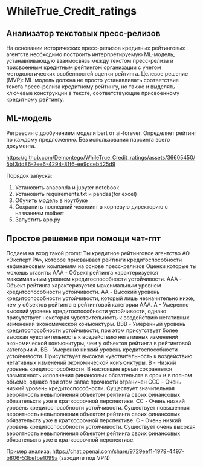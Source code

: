 # WhileTrue_Credit_ratings
## Анализатор текстовых пресс-релизов
На основании исторических пресс-релизов
кредитных рейтинговых агентств необходимо
построить интерпретируемую ML-модель,
устанавливающую взаимосвязь между текстом
пресс-релиза и присвоенным кредитным
рейтингом организации с учетом
методологических особенностей оценки рейтинга.
Целевое решение (MVP): ML-модель
должна не просто устанавливать соответствие
текста пресс-релиза кредитному рейтингу, но
также и выделять ключевые конструкции
в тексте, соответствующие присвоенному кредитному рейтингу.

## ML-модель

Регреесия с дообучением модели bert от ai-forever. Определяет рейтинг по каждому предложению. Без использования парсинга всего документа.

https://github.com/Demontego/WhileTrue_Credit_ratings/assets/36605450/5bf3dd86-2ee6-4294-81f6-ee9dceb425d9

Порядок запуска:
1. Установить anaconda и jupyter notebook
2. Установить requirements.txt и pandas(for excel)
3. Обучить модель в ноутбуке
4. Сохранить последний чекпоинт в корневую директорию с названием molbert
5. Запустить app.py
   
## Простое решение при помощи чат-гпт

Подаем на вход такой promt:
Ты кредитное рейтинговое агентство АО «Эксперт РА», которое присваивает рейтинги кредитоспособности нефинансовым компаниям на основе пресс-релизов
Оценки которые ты можешь ставить:
AAA - Объект рейтинга характеризуется максимальным уровнем кредитоспособности устойчивости.
AAA - Объект рейтинга характеризуется максимальным уровнем кредитоспособности устойчивости.
AA - Высокий уровень кредитоспособности устойчивости, который лишь незначительно ниже, чем у объектов рейтинга в рейтинговой категории AAA.
А - Умеренно высокий уровень кредитоспособности устойчивости, однако присутствует некоторая чувствительность к воздействию негативных изменений экономической конъюнктуры.
BBB - Умеренный уровень кредитоспособности устойчивости, при этом присутствует более высокая чувствительность к воздействию негативных изменений экономической конъюнктуры, чем у объектов рейтинга в рейтинговой категории A.
BB - Умеренно низкий уровень кредитоспособности устойчивости. Присутствует высокая чувствительность к воздействию негативных изменений экономической конъюнктуры.
B - Низкий уровень кредитоспособности. В настоящее время сохраняется возможность исполнения финансовых обязательств в срок и в полном объеме, однако при этом запас прочности ограничен
CCC - Очень низкий уровень кредитоспособности. Существует значительная вероятность невыполнения объектом рейтинга своих финансовых обязательств уже в краткосрочной перспективе.
CC - Очень низкий уровень кредитоспособности устойчивости. Существует повышенная вероятность невыполнения объектом рейтинга своих финансовых обязательств уже в краткосрочной перспективе.
C - Очень низкий уровень кредитоспособности устойчивости. Существует очень высокая вероятность невыполнения объектом рейтинга своих финансовых обязательств уже в краткосрочной перспективе.

Пример анализа: https://chat.openai.com/share/9729eef1-1979-4497-b806-53befbe1099a (заходите под VPN)
